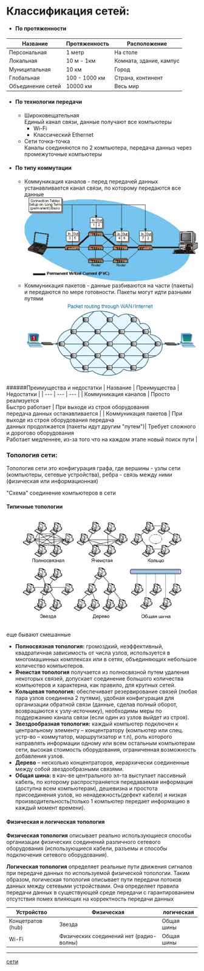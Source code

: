 # Классификация сетей:

*   ####  [](https://github.com/slogger/urfu-library/blob/master/2/net/1.%20%D0%9A%D0%BB%D0%B0%D1%81%D1%81%D0%B8%D1%84%D0%B8%D0%BA%D0%B0%D1%86%D0%B8%D1%8F%20%D1%81%D0%B5%D1%82%D0%B5%D0%B9.%20%D0%A2%D0%BE%D0%BF%D0%BE%D0%BB%D0%BE%D0%B3%D0%B8%D0%B8.md#%D0%BF%D0%BE-%D0%BF%D1%80%D0%BE%D1%82%D1%8F%D0%B6%D0%B5%D0%BD%D0%BD%D0%BE%D1%81%D1%82%D0%B8) По протяженности
    

| Название | Протяженность | Расположение |
| --- | --- | --- |
| Персональная | 1 метр | На столе |
| Локальная | 10 м - 1км | Комната, здание, кампус |
| Муниципальная | 10 км | Город |
| Глобальная | 100 - 1000 км | Страна, континент |
| Объединение сетей | 10000 км | Весь мир |

*   ####  [](https://github.com/slogger/urfu-library/blob/master/2/net/1.%20%D0%9A%D0%BB%D0%B0%D1%81%D1%81%D0%B8%D1%84%D0%B8%D0%BA%D0%B0%D1%86%D0%B8%D1%8F%20%D1%81%D0%B5%D1%82%D0%B5%D0%B9.%20%D0%A2%D0%BE%D0%BF%D0%BE%D0%BB%D0%BE%D0%B3%D0%B8%D0%B8.md#%D0%BF%D0%BE-%D1%82%D0%B5%D1%85%D0%BD%D0%BE%D0%BB%D0%BE%D0%B3%D0%B8%D0%B8-%D0%BF%D0%B5%D1%80%D0%B5%D0%B4%D0%B0%D1%87%D0%B8) По технологии передачи
    
    *   Широковещательная  
        Единый канал связи, данные получают все компьютеры
        *   Wi-Fi
        *   Классический Ethernet
    *   Сети точка-точка  
        Каналы соединяются по 2 компьютера, передача данныз через промежуточные компьютеры
*   ####  [](https://github.com/slogger/urfu-library/blob/master/2/net/1.%20%D0%9A%D0%BB%D0%B0%D1%81%D1%81%D0%B8%D1%84%D0%B8%D0%BA%D0%B0%D1%86%D0%B8%D1%8F%20%D1%81%D0%B5%D1%82%D0%B5%D0%B9.%20%D0%A2%D0%BE%D0%BF%D0%BE%D0%BB%D0%BE%D0%B3%D0%B8%D0%B8.md#%D0%BF%D0%BE-%D1%82%D0%B8%D0%BF%D1%83-%D0%BA%D0%BE%D0%BC%D0%BC%D1%83%D1%82%D0%B0%D1%86%D0%B8%D0%B8) По типу коммутации
    
    *   Коммуникация каналов - перед передачей данных устанавливается канал связи, по которому передаются все данные  
         [ ![Коммуникация каналов](/images/9724530fcb47432d88ce31ebbcc129bb) ](https://camo.githubusercontent.com/8fd4bf8b389b9e9559ef86857bf805ecf89c8f70/687474703a2f2f7777772e616c74686f732e636f6d2f53616d706c655f4469616772616d732f61675f5056435f6f7065726174696f6e5f6c6f775f7265732e6a7067) 
    *   Коммуникация пакетов - данные разбиваются на части (пакеты) и передаются по мере готовности. Пакеты могут идти разными путями  
         [ ![Коммуникация пакетов](/images/9503f061ad9a426973e7e6c30253155e) ](https://camo.githubusercontent.com/a2e11c33e003b213d02e82cf422f6170ce302243/687474703a2f2f7777772e6f6372636f6d707574696e672e6f72672e756b2f696d616765732f7061636b65745f737769746368696e672e676966) 

######Преимущества и недостатки | Название | Преимущества | Недостатки | | --- | --- | --- | | Коммуникация каналов | Просто реализуется  
Быстро работает | При выходе из строя оборудования  
передача данных останавливается | | Коммуникация пакетов | При выходе из строя оборудования передача  
данных продолжается (пакеты идут другим "путем")| Требует сложного и дорогово оборудования  
Работает медленнее, из-за того что на каждом этапе новый поиск пути |

###  [](https://github.com/slogger/urfu-library/blob/master/2/net/1.%20%D0%9A%D0%BB%D0%B0%D1%81%D1%81%D0%B8%D1%84%D0%B8%D0%BA%D0%B0%D1%86%D0%B8%D1%8F%20%D1%81%D0%B5%D1%82%D0%B5%D0%B9.%20%D0%A2%D0%BE%D0%BF%D0%BE%D0%BB%D0%BE%D0%B3%D0%B8%D0%B8.md#%D1%82%D0%BE%D0%BF%D0%BE%D0%BB%D0%BE%D0%B3%D0%B8%D1%8F-%D1%81%D0%B5%D1%82%D0%B8) Топология сети:

Топология сети это конфигурация графа, где вершины - узлы сети (компьютеры, сетевые устройства), ребра - связь между ними (физическая или информационная)

"Схема" соединение компьютеров в сети

####  [](https://github.com/slogger/urfu-library/blob/master/2/net/1.%20%D0%9A%D0%BB%D0%B0%D1%81%D1%81%D0%B8%D1%84%D0%B8%D0%BA%D0%B0%D1%86%D0%B8%D1%8F%20%D1%81%D0%B5%D1%82%D0%B5%D0%B9.%20%D0%A2%D0%BE%D0%BF%D0%BE%D0%BB%D0%BE%D0%B3%D0%B8%D0%B8.md#%D1%82%D0%B8%D0%BF%D0%B8%D1%87%D0%BD%D1%8B%D0%B5-%D1%82%D0%BE%D0%BF%D0%BE%D0%BB%D0%BE%D0%B3%D0%B8%D0%B8) Типичные топологии

 [ ![](/images/3c76be74b7b69169add0a385257da689) ](https://camo.githubusercontent.com/5ab66b0c624ef2a702666e98faebb22cbe0ef348/687474703a2f2f686162726173746f726167652e6f72672f66696c65732f6133342f6165652f6364362f61333461656563643639336334313737616633383635333765306238663231352e706e67) еще бывают смешанные

*    **Полносвязная топология:** громоздкий, неэффективный, квадратичная зависимость от числа узлов, используется в многомашинных комплексах или в сетях, объединяющих небольшое количество компьютеров.
*    **Ячеистая топология** получается из полносвязной путем удаления некоторых связей, допускает соединение большого количества компьютеров и характерна, как правило, для крупных сетей.
*    **Кольцевая топология:** обеспечивает резервирование связей (любая пара узлов соединена 2 путями), удобная конфигурация для организации обратной связи (данные, сделав полный оборот, возвращаются к узлу-источнику), необходимы меры по поддержанию канала связи (если один из узлов выйдет из строя).
*    **Звездообразная топология:** каждый компьютер подключен к центральному элементу – концентратору (компьютер или спец. устр-во – коммутатор, маршрутизатор и т.п), роль которого направлять информации одному или всем остальным компьютерам сети, высокая стоимость оборудования, ограниченная возможность добавления узлов.
*    **Дерево** – несколько концентраторов, иерархически соединенные между собой звездообразными связями.
*    **Общая шина:** в кач-ве центрального эл-та выступает пассивный кабель, по которому распространяется передаваемая информация (доступна всем компьютерам), дешевизна и простота присоединения узлов, но ненадежность(дефект кабеля) и низкая производительность(только 1 компьютер передает информацию в каждый момент времени).

####  [](https://github.com/slogger/urfu-library/blob/master/2/net/1.%20%D0%9A%D0%BB%D0%B0%D1%81%D1%81%D0%B8%D1%84%D0%B8%D0%BA%D0%B0%D1%86%D0%B8%D1%8F%20%D1%81%D0%B5%D1%82%D0%B5%D0%B9.%20%D0%A2%D0%BE%D0%BF%D0%BE%D0%BB%D0%BE%D0%B3%D0%B8%D0%B8.md#%D1%84%D0%B8%D0%B7%D0%B8%D1%87%D0%B5%D1%81%D0%BA%D0%B0%D1%8F-%D0%B8-%D0%BB%D0%BE%D0%B3%D0%B8%D1%87%D0%B5%D1%81%D0%BA%D0%B0%D1%8F-%D1%82%D0%BE%D0%BF%D0%BE%D0%BB%D0%BE%D0%B3%D0%B8%D1%8F) Физическая и логическая топология

 **Физическая топология** описывает реально использующиеся способы организации физических соединений различного сетевого оборудования (использующиеся кабели, разъемы и способы подключения сетевого оборудования).

 **Логическая топология** определяет реальные пути движения сигналов при передаче данных по используемой физической топологии. Таким образом, логическая топология описывает пути передачи потоков данных между сетевыми устройствами. Она определяет правила передачи данных в существующей среде передачи с гарантированием отсутствия помех влияющих на корректность передачи данных

| Устройство | Физическая | логическая |
| --- | --- | --- |
| Концетратов (hub) | Звезда | Общая шины |
| Wi-Fi | Физических соединений нет (радио-волны) | Общая шины |

**********
[сети](/tags/%D1%81%D0%B5%D1%82%D0%B8.md)
